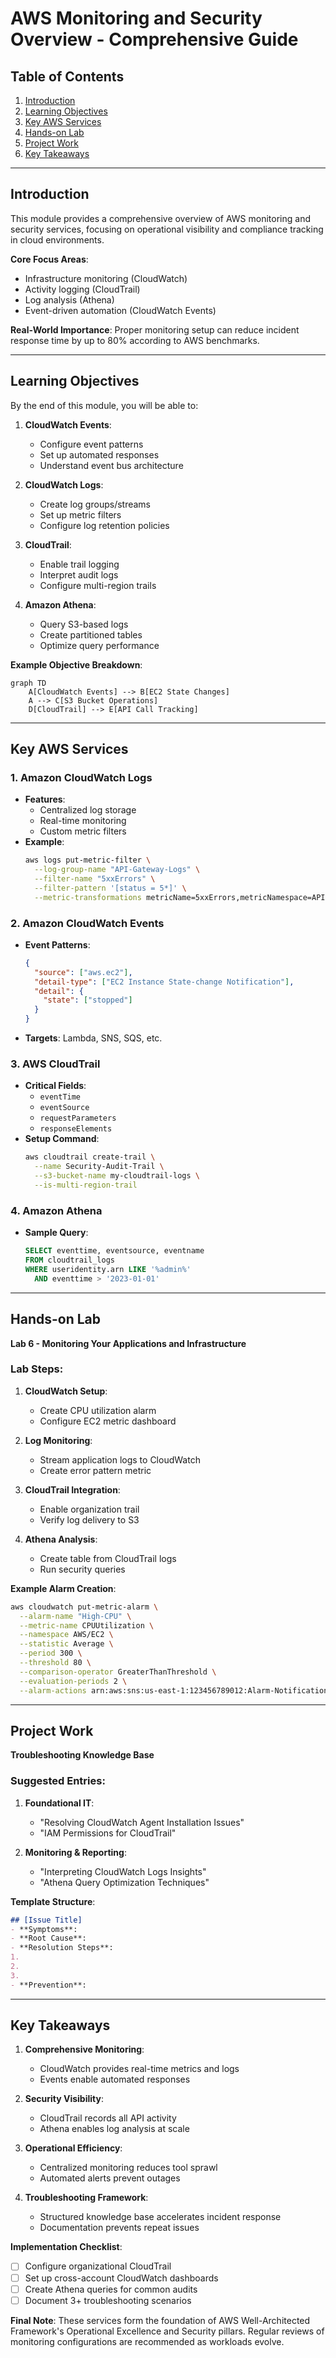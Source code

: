 # AWS Monitoring and Security Overview - Comprehensive Guide

## Table of Contents
1. [Introduction](#introduction)
2. [Learning Objectives](#learning-objectives)
3. [Key AWS Services](#key-aws-services)
4. [Hands-on Lab](#hands-on-lab)
5. [Project Work](#project-work)
6. [Key Takeaways](#key-takeaways)

---

## Introduction

This module provides a comprehensive overview of AWS monitoring and security services, focusing on operational visibility and compliance tracking in cloud environments.

**Core Focus Areas**:
- Infrastructure monitoring (CloudWatch)
- Activity logging (CloudTrail)
- Log analysis (Athena)
- Event-driven automation (CloudWatch Events)

**Real-World Importance**: Proper monitoring setup can reduce incident response time by up to 80% according to AWS benchmarks.

---

## Learning Objectives

By the end of this module, you will be able to:

1. **CloudWatch Events**:
   - Configure event patterns
   - Set up automated responses
   - Understand event bus architecture

2. **CloudWatch Logs**:
   - Create log groups/streams
   - Set up metric filters
   - Configure log retention policies

3. **CloudTrail**:
   - Enable trail logging
   - Interpret audit logs
   - Configure multi-region trails

4. **Amazon Athena**:
   - Query S3-based logs
   - Create partitioned tables
   - Optimize query performance

**Example Objective Breakdown**:
```mermaid
graph TD
    A[CloudWatch Events] --> B[EC2 State Changes]
    A --> C[S3 Bucket Operations]
    D[CloudTrail] --> E[API Call Tracking]
```

---

## Key AWS Services

### 1. Amazon CloudWatch Logs
- **Features**:
  - Centralized log storage
  - Real-time monitoring
  - Custom metric filters
- **Example**:
  ```bash
  aws logs put-metric-filter \
    --log-group-name "API-Gateway-Logs" \
    --filter-name "5xxErrors" \
    --filter-pattern '[status = 5*]' \
    --metric-transformations metricName=5xxErrors,metricNamespace=APIGateway,metricValue=1
  ```

### 2. Amazon CloudWatch Events
- **Event Patterns**:
  ```json
  {
    "source": ["aws.ec2"],
    "detail-type": ["EC2 Instance State-change Notification"],
    "detail": {
      "state": ["stopped"]
    }
  }
  ```
- **Targets**: Lambda, SNS, SQS, etc.

### 3. AWS CloudTrail
- **Critical Fields**:
  - `eventTime`
  - `eventSource`
  - `requestParameters`
  - `responseElements`
- **Setup Command**:
  ```bash
  aws cloudtrail create-trail \
    --name Security-Audit-Trail \
    --s3-bucket-name my-cloudtrail-logs \
    --is-multi-region-trail
  ```

### 4. Amazon Athena
- **Sample Query**:
  ```sql
  SELECT eventtime, eventsource, eventname 
  FROM cloudtrail_logs 
  WHERE useridentity.arn LIKE '%admin%'
    AND eventtime > '2023-01-01'
  ```

---

## Hands-on Lab

**Lab 6 - Monitoring Your Applications and Infrastructure**

### Lab Steps:
1. **CloudWatch Setup**:
   - Create CPU utilization alarm
   - Configure EC2 metric dashboard

2. **Log Monitoring**:
   - Stream application logs to CloudWatch
   - Create error pattern metric

3. **CloudTrail Integration**:
   - Enable organization trail
   - Verify log delivery to S3

4. **Athena Analysis**:
   - Create table from CloudTrail logs
   - Run security queries

**Example Alarm Creation**:
```bash
aws cloudwatch put-metric-alarm \
  --alarm-name "High-CPU" \
  --metric-name CPUUtilization \
  --namespace AWS/EC2 \
  --statistic Average \
  --period 300 \
  --threshold 80 \
  --comparison-operator GreaterThanThreshold \
  --evaluation-periods 2 \
  --alarm-actions arn:aws:sns:us-east-1:123456789012:Alarm-Notifications
```

---

## Project Work

**Troubleshooting Knowledge Base**

### Suggested Entries:
1. **Foundational IT**:
   - "Resolving CloudWatch Agent Installation Issues"
   - "IAM Permissions for CloudTrail"

2. **Monitoring & Reporting**:
   - "Interpreting CloudWatch Logs Insights"
   - "Athena Query Optimization Techniques"

**Template Structure**:
```markdown
## [Issue Title]
- **Symptoms**: 
- **Root Cause**: 
- **Resolution Steps**:
1. 
2. 
3. 
- **Prevention**: 
```

---

## Key Takeaways

1. **Comprehensive Monitoring**:
   - CloudWatch provides real-time metrics and logs
   - Events enable automated responses

2. **Security Visibility**:
   - CloudTrail records all API activity
   - Athena enables log analysis at scale

3. **Operational Efficiency**:
   - Centralized monitoring reduces tool sprawl
   - Automated alerts prevent outages

4. **Troubleshooting Framework**:
   - Structured knowledge base accelerates incident response
   - Documentation prevents repeat issues

**Implementation Checklist**:
- [ ] Configure organizational CloudTrail
- [ ] Set up cross-account CloudWatch dashboards
- [ ] Create Athena queries for common audits
- [ ] Document 3+ troubleshooting scenarios

**Final Note**: These services form the foundation of AWS Well-Architected Framework's Operational Excellence and Security pillars. Regular reviews of monitoring configurations are recommended as workloads evolve.